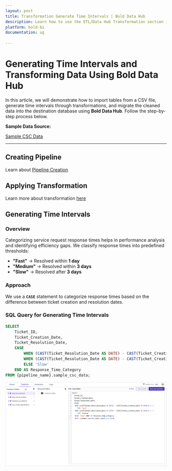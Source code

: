 ```yaml
---
layout: post
title: Transformation Generate Time Intervals | Bold Data Hub
description: Learn how to use the ETL/Data Hub Transformation section in Bold BI Enterprise Edition. Discover simple steps to generate time intervals using date time columns and make the most of your analytics.
platform: bold-bi
documentation: ug

---
```


# Generating Time Intervals and Transforming Data Using Bold Data Hub  

In this article, we will demonstrate how to import tables from a CSV file, generate time intervals through transformations, and migrate the cleaned data into the destination database using **Bold Data Hub**. Follow the step-by-step process below.

**Sample Data Source:**  

[Sample CSC Data](https://billiondata.s3.us-east-1.amazonaws.com/TestBedSamples/sample_csc_data.csv)

---

## Creating Pipeline    

Learn about [Pipeline Creation](https://help.boldbi.com/working-with-data-sources/working-with-bold-data-hub/working-with-pipelines/)

## Applying Transformation

Learn more about transformation [here](https://help.boldbi.com/working-with-data-sources/working-with-bold-data-hub/transformation-preview/#transformation) 

## Generating Time Intervals  

### Overview  

Categorizing service request response times helps in performance analysis and identifying efficiency gaps. We classify response times into predefined thresholds:  

- **"Fast"** → Resolved within **1 day**  
- **"Medium"** → Resolved within **3 days**  
- **"Slow"** → Resolved after **3 days**  

### Approach  

We use a **`CASE`** statement to categorize response times based on the difference between ticket creation and resolution dates.  

### SQL Query for Generating Time Intervals  

```sql
SELECT 
    Ticket_ID, 
    Ticket_Creation_Date, 
    Ticket_Resolution_Date, 
    CASE 
        WHEN (CAST(Ticket_Resolution_Date AS DATE) - CAST(Ticket_Creation_Date AS DATE)) <= 1 THEN 'Fast' 
        WHEN (CAST(Ticket_Resolution_Date AS DATE) - CAST(Ticket_Creation_Date AS DATE)) <= 3 THEN 'Medium' 
        ELSE 'Slow' 
    END AS Response_Time_Category 
FROM {pipeline_name}.sample_csc_data;
```

![Tranformation Use Case](/static/assets/transformation-use-case/date-time-adjustment/images/time-intervals.png#max-width=100%)

